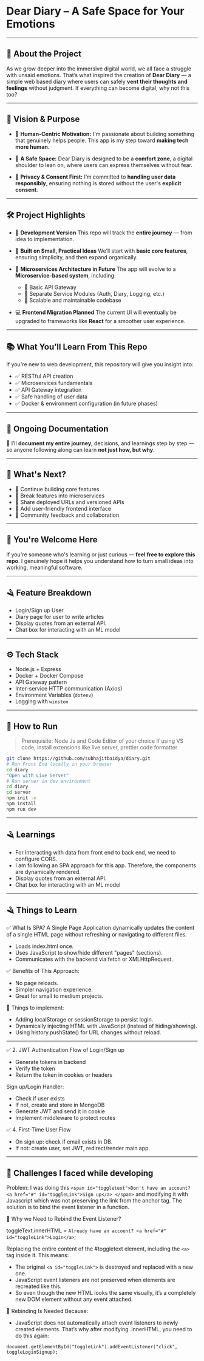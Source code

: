 # Dear Diary – A Safe Space for Your Emotions

---

## 💬 About the Project

As we grow deeper into the immersive digital world, we all face a struggle with unsaid emotions. That’s what inspired the creation of **Dear Diary** — a simple web based diary where users can safely **vent their thoughts and feelings** without judgment. If everything can become digital, why not this too?

---

## 🎯 Vision & Purpose

- 🌱 **Human-Centric Motivation:**
  I'm passionate about building something that genuinely helps people. This app is my step toward **making tech more human**.

- 💖 **A Safe Space:**
  Dear Diary is designed to be a **comfort zone**, a digital shoulder to lean on, where users can express themselves without fear.

- 🔐 **Privacy & Consent First:**
  I’m committed to **handling user data responsibly**, ensuring nothing is stored without the user's **explicit consent**.

---

## 🛠️ Project Highlights

- 🧪 **Development Version**
  This repo will track the **entire journey** — from idea to implementation.

- 🧱 **Built on Small, Practical Ideas**
  We’ll start with **basic core features**, ensuring simplicity, and then expand organically.

- 🛁 **Microservices Architecture in Future**
  The app will evolve to a **Microservice-based system**, including:

  - 📌 Basic API Gateway
  - 📌 Separate Service Modules (Auth, Diary, Logging, etc.)
  - 📌 Scalable and maintainable codebase

- 💻 **Frontend Migration Planned**
  The current UI will eventually be upgraded to frameworks like **React** for a smoother user experience.

---

## 📚 What You’ll Learn From This Repo

If you're new to web development, this repository will give you insight into:

- ✅ RESTful API creation
- ✅ Microservices fundamentals
- ✅ API Gateway integration
- ✅ Safe handling of user data
- ✅ Docker & environment configuration (in future phases)

---

## 🔄 Ongoing Documentation

📖 I’ll **document my entire journey**, decisions, and learnings step by step — so anyone following along can learn **not just how, but why**.

---

## 🔗 What's Next?

- 📌 Continue building core features
- 📌 Break features into microservices
- 📌 Share deployed URLs and versioned APIs
- 📌 Add user-friendly frontend interface
- 📌 Community feedback and collaboration

---

## 🙌 You're Welcome Here

If you're someone who's learning or just curious — **feel free to explore this repo**. I genuinely hope it helps you understand how to turn small ideas into working, meaningful software.

---

## 🪒 Feature Breakdown

- Login/Sign up User
- Diary page for user to write articles
- Display quotes from an external API.
- Chat box for interacting with an ML model

---

## ⚙️ Tech Stack

- Node.js + Express
- Docker + Docker Compose
- API Gateway pattern
- Inter-service HTTP communication (Axios)
- Environment Variables (`dotenv`)
- Logging with `winston`

---

## 🚀 How to Run

> Prerequisite: Node Js and Code Editor of your choice
> If using VS code, install extensions like live server, prettier code formatter

```bash
git clone https://github.com/subhajitbaidya/diary.git
# Run Front End locally in your browser
cd diary
"Open with Live Server"
# Run server in dev environment
cd diary
cd server
npm init -y
npm install
npm run dev

```

---

## 🪒 Learnings

- For interacting with data from front end to back end, we need to configure CORS.
- I am following an SPA approach for this app. Therefore, the components are dynamically rendered.
- Display quotes from an external API.
- Chat box for interacting with an ML model

---

## 🪒 Things to Learn

✅ What Is SPA?
A Single Page Application dynamically updates the content of a single HTML page without refreshing or navigating to different files.

- Loads index.html once.
- Uses JavaScript to show/hide different "pages" (sections).
- Communicates with the backend via fetch or XMLHttpRequest.

✅ Benefits of This Approach:

- No page reloads.
- Simpler navigation experience.
- Great for small to medium projects.

🧠 Things to implement:

- Adding localStorage or sessionStorage to persist login.
- Dynamically injecting HTML with JavaScript (instead of hiding/showing).
- Using history.pushState() for URL changes without reload.

---

✅ 2. JWT Authentication Flow of Login/Sign up

- Generate tokens in backend
- Verify the token
- Return the token in cookies or headers

Sign up/Login Handler:

- Check if user exists
- If not, create and store in MongoDB
- Generate JWT and send it in cookie
- Implement middleware to protect routes

✅ 4. First-Time User Flow

- On sign up: check if email exists in DB.
- If not: create user, set JWT, redirect/render main app.

---

## 🧠 Challenges I faced while developing

Problem: I was doing this `<span id="toggletext">Don't have an account? <a href="#" id="toggleLink">Sign up</a> </span>` and modifying it with Javascript which was not preserving the link from the anchor tag. The solution is to bind the event listener in a function.

🔁 Why we Need to Rebind the Event Listener?

toggleText.innerHTML = `Already have an account? <a href="#" id="toggleLink">Login</a>`;

Replacing the entire content of the #toggletext element, including the `<a>` tag inside it. This means:

- The original `<a id="toggleLink">` is destroyed and replaced with a new one.
- JavaScript event listeners are not preserved when elements are recreated like this.
- So even though the new HTML looks the same visually, it’s a completely new DOM element without any event attached.

🔧 Rebinding Is Needed Because:

- JavaScript does not automatically attach event listeners to newly created elements. That’s why after modifying .innerHTML, you need to do this again:

`document.getElementById("toggleLink").addEventListener("click", toggleLoginSignup);`
